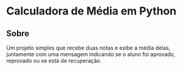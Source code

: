 # Calculadora de Média em Python

## Sobre
Um projeto simples que recebe duas notas e exibe a média delas, juntamente com uma mensagem indicando se o aluno foi aprovado, reprovado ou se está de recuperação.
